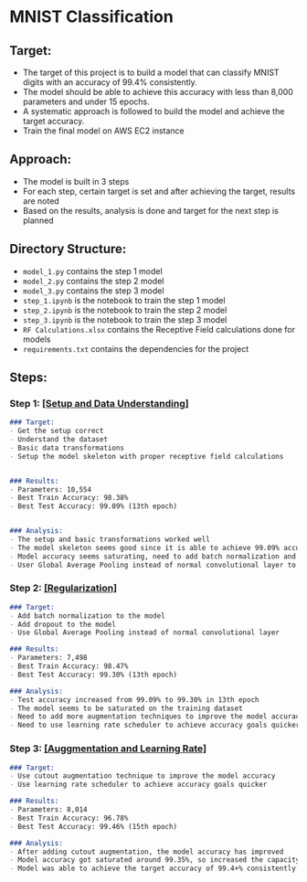 # MNIST Classification

## Target:
- The target of this project is to build a model that can classify MNIST digits with an accuracy of 99.4% consistently.
- The model should be able to achieve this accuracy with less than 8,000 parameters and under 15 epochs.
- A systematic approach is followed to build the model and achieve the target accuracy.
- Train the final model on AWS EC2 instance



## Approach:

- The model is built in 3 steps
- For each step, certain target is set and after achieving the target, results are noted
- Based on the results, analysis is done and target for the next step is planned



## Directory Structure:

- `model_1.py` contains the step 1 model
- `model_2.py` contains the step 2 model
- `model_3.py` contains the step 3 model
- `step_1.ipynb` is the notebook to train the step 1 model
- `step_2.ipynb` is the notebook to train the step 2 model
- `step_3.ipynb` is the notebook to train the step 3 model
- `RF Calculations.xlsx` contains the Receptive Field calculations done for models
- `requirements.txt` contains the dependencies for the project



## Steps:

### Step 1: [[Setup and Data Understanding]](./step_1.ipynb)
```markdown
### Target:
- Get the setup correct
- Understand the dataset
- Basic data transformations
- Setup the model skeleton with proper receptive field calculations


### Results:
- Parameters: 10,554
- Best Train Accuracy: 98.38%
- Best Test Accuracy: 99.09% (13th epoch)


### Analysis:
- The setup and basic transformations worked well
- The model skeleton seems good since it is able to achieve 99.09% accuracy under 15 epochs and 10.5K parameters
- Model accuracy seems saturating, need to add batch normalization and dropout layers
- User Global Average Pooling instead of normal convolutional layer to reduce the number of parameters
```


### Step 2: [[Regularization]](./step_2.ipynb)
```markdown
### Target:
- Add batch normalization to the model
- Add dropout to the model
- Use Global Average Pooling instead of normal convolutional layer

### Results:
- Parameters: 7,498
- Best Train Accuracy: 98.47%
- Best Test Accuracy: 99.30% (13th epoch)

### Analysis:
- Test accuracy increased from 99.09% to 99.30% in 13th epoch
- The model seems to be saturated on the training dataset
- Need to add more augmentation techniques to improve the model accuracy
- Need to use learning rate scheduler to achieve accuracy goals quicker
```

### Step 3: [[Auggmentation and Learning Rate]](./step_3.ipynb)
```markdown
### Target:
- Use cutout augmentation technique to improve the model accuracy
- Use learning rate scheduler to achieve accuracy goals quicker

### Results:
- Parameters: 8,014
- Best Train Accuracy: 96.78%
- Best Test Accuracy: 99.46% (15th epoch)

### Analysis:
- After adding cutout augmentation, the model accuracy has improved
- Model accuracy got saturated around 99.35%, so increased the capacity of the model by increaseing the number of channels in the convolutional layers
- Model was able to achieve the target accuracy of 99.4+% consistently from 9th epoch
```
